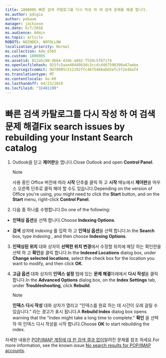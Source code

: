 ```yaml
---
title: 1800005 빠른 검색 카탈로그를 다시 작성 하 여 검색 문제를 해결 합니다.
ms.author: pdigia
author: pebaum
manager: jackiesm
ms.date: 6/7/2018
ms.audience: Admin
ms.topic: article
ROBOTS: NOINDEX, NOFOLLOW
localization_priority: Normal
ms.collection: Adm_O365
ms.custom: 1800005
ms.assetid: 812a5c80-db64-43de-a892-f539c5f87174
ms.openlocfilehash: 925fc5aae484d0b3dc3ccdcd467598390a47aebe
ms.sourcegitcommit: 9d78905c512192ffc4675468abd2efc5f2e4baf4
ms.translationtype: MT
ms.contentlocale: ko-KR
ms.lasthandoff: 04/23/2019
ms.locfileid: "32401190"
---
```

# <a name="fix-search-issues-by-rebuilding-your-instant-search-catalog"></a><span data-ttu-id="714b9-102">빠른 검색 카탈로그를 다시 작성 하 여 검색 문제 해결</span><span class="sxs-lookup"><span data-stu-id="714b9-102">Fix search issues by rebuilding your Instant Search catalog</span></span>

1. <span data-ttu-id="714b9-103">Outlook을 닫고 **제어판**을 엽니다.</span><span class="sxs-lookup"><span data-stu-id="714b9-103">Close Outlook and open **Control Panel**.</span></span>
    
    > [!NOTE]
    > <span data-ttu-id="714b9-104">사용 중인 Office 버전에 따라 **시작** 단추를 클릭 하 고 **시작** 메뉴에서 **제어판**을 마우스 오른쪽 단추로 클릭 해야 할 수도 있습니다.</span><span class="sxs-lookup"><span data-stu-id="714b9-104">Depending on the version of Office you're using, you might need to click the **Start** button, and on the **Start** menu, right-click **Control Panel**.</span></span> 
  
2. <span data-ttu-id="714b9-105">다음 중 하나를 수행합니다.</span><span class="sxs-lookup"><span data-stu-id="714b9-105">Do one of the following:</span></span>
    
  - <span data-ttu-id="714b9-106">**인덱싱 옵션**을 선택 합니다.</span><span class="sxs-lookup"><span data-stu-id="714b9-106">Choose **Indexing Options**.</span></span>
    
  - <span data-ttu-id="714b9-107">**검색** 상자에 *indexing* 를 입력 하 고 **인덱싱 옵션**을 선택 합니다.</span><span class="sxs-lookup"><span data-stu-id="714b9-107">In the **Search** box, type  *Indexing*  , and then choose **Indexing Options**.</span></span>
    
3. <span data-ttu-id="714b9-108">**인덱싱된 위치** 대화 상자의 **선택한 위치 변경**에서 수정할 위치에 해당 하는 확인란을 선택 하 고 **확인**을 클릭 합니다.</span><span class="sxs-lookup"><span data-stu-id="714b9-108">In the **Indexed Locations** dialog box, under **Change selected locations**, select the check box for the location you want to modify, and then click **OK**.</span></span>
    
4. <span data-ttu-id="714b9-109">**고급 옵션** 대화 상자의 **인덱스 설정** 탭에 있는 **문제 해결**아래에서 **다시 작성**을 클릭 합니다.</span><span class="sxs-lookup"><span data-stu-id="714b9-109">In the **Advanced Options** dialog box, on the **Index Settings** tab, under **Troubleshooting**, click **Rebuild**.</span></span>
    
    > [!NOTE]
    > <span data-ttu-id="714b9-110">**인덱스 다시 작성** 대화 상자가 열리고 "인덱스를 완료 하는 데 시간이 오래 걸릴 수 있습니다." 라는 경고가 표시 됩니다.</span><span class="sxs-lookup"><span data-stu-id="714b9-110">A **Rebuild Index** dialog box opens warning that the "index might take a long time to complete."</span></span> <span data-ttu-id="714b9-111">**확인** 을 선택 하 여 인덱스 다시 작성을 시작 합니다.</span><span class="sxs-lookup"><span data-stu-id="714b9-111">Choose **OK** to start rebuilding the index.</span></span> 
  
<span data-ttu-id="714b9-112">자세한 내용은 [POP/IMAP 계정에 대 한 검색 결과 없이](https://support.office.com/article/51c9d2c7-a3db-4358-afdf-50d3a9e57039.aspx)알려진 문제를 참조 하세요.</span><span class="sxs-lookup"><span data-stu-id="714b9-112">For more information, see the known issue [No search results for POP/IMAP accounts](https://support.office.com/article/51c9d2c7-a3db-4358-afdf-50d3a9e57039.aspx).</span></span>
  

